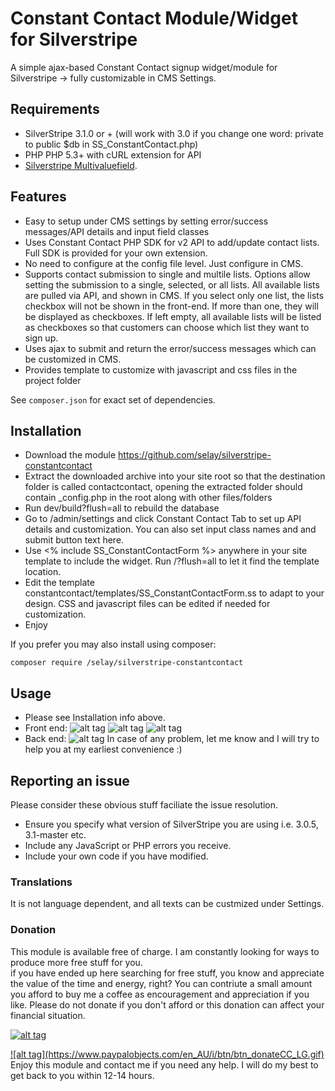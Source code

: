 Constant Contact Module/Widget for Silverstripe 
=================
A simple ajax-based Constant Contact signup widget/module for Silverstripe -> fully customizable in CMS Settings.  

## Requirements
* SilverStripe 3.1.0 or + (will work with 3.0 if you change one word: private to public $db in SS_ConstantContact.php)
* PHP PHP 5.3+ with cURL extension for API
* [Silverstripe Multivaluefield](https://github.com/silverstripe-australia/silverstripe-multivaluefield).

## Features
* Easy to setup under CMS settings by setting error/success messages/API details and input field classes
* Uses Constant Contact PHP SDK for v2 API to add/update contact lists. Full SDK is provided for your own extension.
* No need to configure at the config file level. Just configure in CMS.
* Supports contact submission to single and multile lists. Options allow setting the submission to a single, selected, or all lists. All available lists are pulled via API, and shown in CMS. If you select only one list, the lists checkbox will not be shown in the front-end. If more than one, they will be displayed as checkboxes. If left empty, all available lists will be listed as checkboxes so that customers can choose which list they want to sign up. 
* Uses ajax to submit and return the error/success messages which can be customized in CMS. 
* Provides template to customize with javascript and css files in the project folder 

See `composer.json` for exact set of dependencies.


## Installation
* Download the module https://github.com/selay/silverstripe-constantcontact 
* Extract the downloaded archive into your site root so that the destination folder is called contactcontact, opening the extracted folder should contain _config.php in the root along with other files/folders
* Run dev/build?flush=all to rebuild the database 
* Go to /admin/settings and click Constant Contact Tab to set up API details and customization. You can also set input class names and and submit button text here. 
* Use  <% include SS_ConstantContactForm %> anywhere in your site template to include the widget. Run /?flush=all to let it find the template location. 
* Edit the template constantcontact/templates/SS_ConstantContactForm.ss to adapt to your design. CSS and javascript files can be edited if needed for customization. 
* Enjoy
 
If you prefer you may also install using composer:
```
composer require /selay/silverstripe-constantcontact
```

## Usage
* Please see Installation info above. 
* Front end:
![alt tag](https://github.com/selay/silverstripe-constantcontact/blob/master/screenshots/front-end.png)
![alt tag](https://github.com/selay/silverstripe-constantcontact/blob/master/screenshots/front-end-progress.png)
![alt tag](https://github.com/selay/silverstripe-constantcontact/blob/master/screenshots/front-end-done.png)
* Back end: 
![alt tag](https://github.com/selay/silverstripe-constantcontact/blob/master/screenshots/back-end.png)
In case of any problem, let me know and I will try to help you at my earliest convenience :)

## Reporting an issue
Please consider these obvious stuff faciliate the issue resolution. 
* Ensure you specify what version of SilverStripe you are using i.e. 3.0.5, 3.1-master etc. 
* Include any JavaScript or PHP errors you receive.  
* Include your own code if you have modified.

### Translations

It is not language dependent, and all texts can be custmized under Settings.

### Donation 
This module is available free of charge. I am constantly looking for ways to produce more free stuff for you.  
if you have ended up here searching for free stuff, you know and appreciate the value of the time and energy, right?
You can contriute a small amount you afford to buy me a coffee as encouragement and appreciation if you like. Please do not donate if you don't afford or this donation can affect your financial situation.  

[![alt tag](https://www.paypalobjects.com/en_AU/i/btn/btn_donateCC_LG.gif)](https://www.paypal.com/cgi-bin/webscr?cmd=_s-xclick&hosted_button_id=9DYDUD9TBH8PN)

<a href="https://www.paypal.com/cgi-bin/webscr?cmd=_s-xclick&hosted_button_id=9DYDUD9TBH8PN" target="_blank">
![alt tag](https://www.paypalobjects.com/en_AU/i/btn/btn_donateCC_LG.gif)</a>
Enjoy this module and contact me if you need any help. I will do my best to get back to you within 12-14 hours. 
